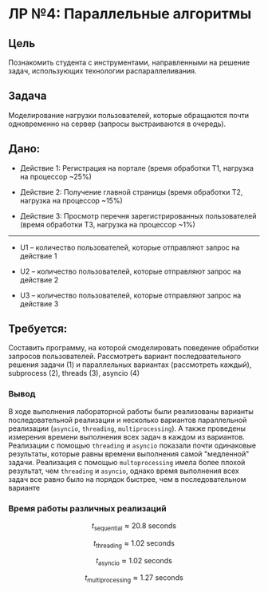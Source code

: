 # ЛР №4: Параллельные алгоритмы

## Цель

Познакомить студента с инструментами, направленными на решение
задач, использующих технологии распараллеливания.

## Задача

Моделирование нагрузки пользователей, которые обращаются почти
одновременно на сервер (запросы выстраиваются в очередь).

## Дано:

* Действие 1: Регистрация на портале (время обработки T1, нагрузка
на процессор ~25%)

* Действие 2: Получение главной страницы (время обработки T2,
нагрузка на процессор ~15%)

* Действие 3: Просмотр перечня зарегистрированных пользователей
(время обработки T3, нагрузка на процессор ~1%)

---

* U1 – количество пользователей, которые отправляют запрос на
действие 1

* U2 – количество пользователей, которые отправляют запрос на
действие 2

* U3 – количество пользователей, которые отправляют запрос на
действие 3

## Требуется:

Составить программу, на которой смоделировать поведение обработки
запросов пользователей. Рассмотреть вариант последовательного решения
задачи (1) и параллельных вариантах (рассмотреть каждый), subprocess (2),
threads (3), asyncio (4)


### Вывод
В ходе выполнения лабораторной работы были реализованы варианты последовательной реализации и несколько
вариантов параллельной реализации (```asyncio```, ```threading```, ```multiprocessing```). А также проведены измерения времени 
выполнения всех задач в каждом из вариантов. 
Реализации с помощью ```threading``` и ```asyncio``` показали почти одинаковые результаты, которые равны времени выполнения самой "медленной" задачи. 
Реализация с помощью ```multoprocessing``` имела более плохой результат, чем ```threading``` и ```asyncio```, однако время выполнения всех задач 
все равно было на порядок быстрее, чем в последовательном варианте

### Время работы различных реализаций

$$t_{\text{sequential}} \approx 20.8 \text{ seconds}$$

$$t_{\text{threading}} \approx 1.02 \text{ seconds}$$

$$t_{\text{asyncio}} \approx 1.02 \text{ seconds}$$

$$t_{\text{multiprocessing}} \approx 1.27 \text{ seconds}$$









